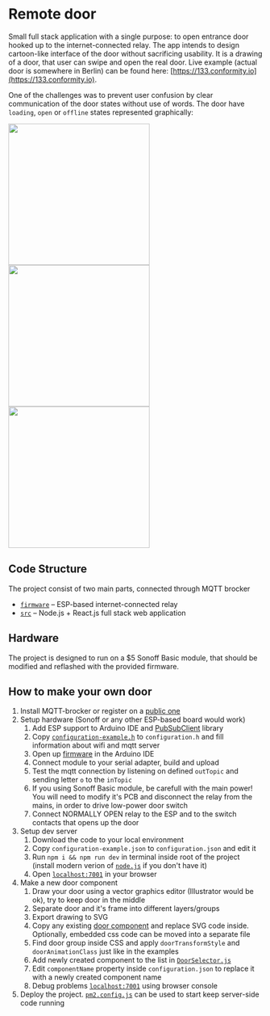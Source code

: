 # Remote door

Small full stack application with a single purpose: to open entrance door hooked up to the internet-connected relay. The app intends to design cartoon-like interface of the door without sacrificing usability. It is a drawing of a door, that user can swipe and open the real door. Live example (actual door is somewhere in Berlin) can be found here: [https://133.conformity.io](https://133.conformity.io).

One of the challenges was to prevent user confusion by clear communication of the door states without use of words. The door have `loading`, `open` or `offline` states represented graphically:

  <img src="https://cdn.rawgit.com/valiafetisov/remote-door/master/public/showcase/ui-connecting.svg" width="280" height="280"><img src="https://cdn.rawgit.com/valiafetisov/remote-door/master/public/showcase/ui-open-close.svg" width="280" height="280"><img src="https://cdn.rawgit.com/valiafetisov/remote-door/master/public/showcase/ui-error.svg" width="280" height="280">

## Code Structure

The project consist of two main parts, connected through MQTT brocker

  - [`firmware`](./firmware) – ESP-based internet-connected relay
  - [`src`](./src) – Node.js + React.js full stack web application

## Hardware

The project is designed to run on a $5 Sonoff Basic module, that should be modified and reflashed with the provided firmware.

## How to make your own door

1. Install MQTT-brocker or register on a [public one](https://github.com/mqtt/mqtt.github.io/wiki/public_brokers)
2. Setup hardware (Sonoff or any other ESP-based board would work)
    1. Add ESP support to Arduino IDE and [PubSubClient](https://github.com/knolleary/pubsubclient) library
    2. Copy [`configuration-example.h`](firmware/configuration-example.h) to `configuration.h` and fill information about wifi and mqtt server
    3. Open up [firmware](firmware/firmware.ino) in the Arduino IDE
    4. Connect module to your serial adapter, build and upload
    5. Test the mqtt connection by listening on defined `outTopic` and sending letter `o` to the `inTopic`
    6. If you using Sonoff Basic module, be carefull with the main power! You will need to modify it's PCB and disconnect the relay from the mains, in order to drive low-power door switch
    7. Connect NORMALLY OPEN relay to the ESP and to the switch contacts that opens up the door
3. Setup dev server
    1. Download the code to your local environment
    2. Copy `configuration-example.json` to `configuration.json` and edit it
    3. Run `npm i && npm run dev` in terminal inside root of the project (install modern verion of [`node.js`](https://nodejs.org/en/download/package-manager/) if you don't have it)
    3. Open [`localhost:7001`](http://localhost:7001) in your browser
4. Make a new door component
    1. Draw your door using a vector graphics editor (Illustrator would be ok), try to keep door in the middle
    2. Separate door and it's frame into different layers/groups
    3. Export drawing to SVG
    4. Copy any existing [door component](./src/client/doors) and replace SVG code inside. Optionally, embedded css code can be moved into a separate file
    5. Find door group inside CSS and apply `doorTransformStyle` and `doorAnimationClass` just like in the examples
    6. Add newly created component to the list in [`DoorSelector.js`](./src/client/DoorSelector.js)
    7. Edit `componentName` property inside `configuration.json` to replace it with a newly created component name
    8. Debug problems [`localhost:7001`](http://localhost:7001) using browser console
5. Deploy the project. [`pm2.config.js`](./pm2.config.js) can be used to start keep server-side code running
